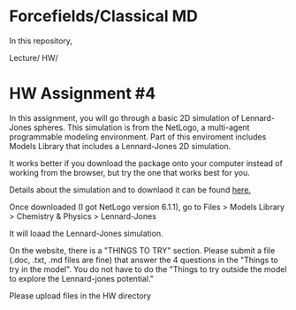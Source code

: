 # Forcefields/Classical MD

In this repository,

Lecture/
HW/

# HW Assignment #4 

In this assignment, you will go through a basic 2D simulation of Lennard-Jones spheres. This simulation is from the NetLogo, a multi-agent programmable modeling environment. Part of this enviroment includes Models Library that includes a Lennard-Jones 2D simulation. 

It works better if you download the package onto your computer instead of working from the browser, but try the one that works best for you.  

Details about the simulation and to downlaod it can be found [here.](https://ccl.northwestern.edu/netlogo/models/Lennard-Jones)

Once downloaded (I got NetLogo version 6.1.1), go to Files > Models Library > Chemistry & Physics > Lennard-Jones

It will loaad the Lennard-Jones simulation. 

On the website, there is a "THINGS TO TRY" section. Please submit a file (.doc, .txt, .md files are fine) that answer the 4 questions in the "Things to try in the model". You do not have to do the "Things to try outside the model to explore the Lennard-jones potential." 

Please upload files in the HW directory
